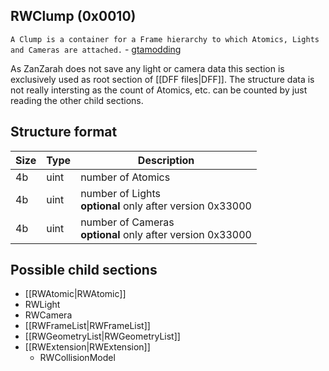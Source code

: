 ## RWClump (0x0010)

`A Clump is a container for a Frame hierarchy to which Atomics, Lights and Cameras are attached.` - [gtamodding](http://www.gtamodding.com/wiki/RpClump)

As ZanZarah does not save any light or camera data this section is exclusively used as root section of [[DFF files|DFF]]. The structure data is not really intersting as the count of Atomics, etc. can be counted by just reading the other child sections.

## Structure format

| Size | Type | Description |
|------|------|-------------|
|  4b  | uint | number of Atomics
|  4b  | uint | number of Lights <br>__optional__ only after version 0x33000
|  4b  | uint | number of Cameras <br>__optional__ only after version 0x33000

## Possible child sections

* [[RWAtomic|RWAtomic]]
* RWLight
* RWCamera
* [[RWFrameList|RWFrameList]]
* [[RWGeometryList|RWGeometryList]]
* [[RWExtension|RWExtension]]
    * RWCollisionModel
